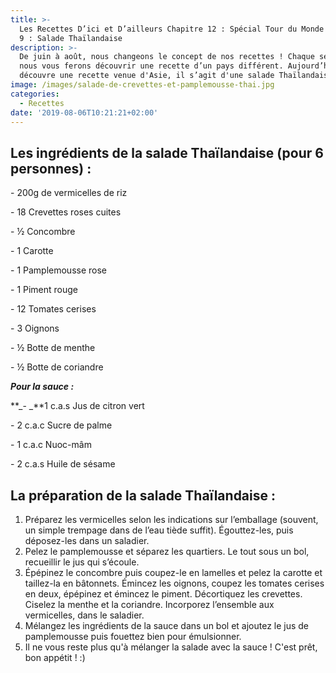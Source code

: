 ```yaml
---
title: >-
  Les Recettes D’ici et D’ailleurs Chapitre 12 : Spécial Tour du Monde - Épisode
  9 : Salade Thaïlandaise
description: >-
  De juin à août, nous changeons le concept de nos recettes ! Chaque semaine,
  nous vous ferons découvrir une recette d’un pays différent. Aujourd’hui, on
  découvre une recette venue d'Asie, il s’agit d'une salade Thaïlandaise:)
image: /images/salade-de-crevettes-et-pamplemousse-thai.jpg
categories:
  - Recettes
date: '2019-08-06T10:21:21+02:00'
---
```

## Les ingrédients de la salade Thaïlandaise (pour 6 personnes) :

\- 200g de vermicelles de riz

\- 18 Crevettes roses cuites

\- ½ Concombre

\- 1 Carotte

\- 1 Pamplemousse rose

\- 1 Piment rouge

\- 12 Tomates cerises

\- 3 Oignons 

\- ½ Botte de menthe

\- ½ Botte de coriandre

_**Pour la sauce :**_ 

**_\- _**1 c.a.s Jus de citron vert

\- 2 c.a.c Sucre de palme

\- 1 c.a.c Nuoc-mâm

\- 2 c.a.s Huile de sésame

## La préparation de la salade Thaïlandaise :

1. Préparez les vermicelles selon les indications sur l’emballage (souvent, un simple trempage dans de l’eau tiède suffit). Égouttez-les, puis déposez-les dans un saladier.
2. Pelez le pamplemousse et séparez les quartiers. Le tout sous un bol, recueillir le jus qui s’écoule.
3. Épépinez le concombre puis coupez-le en lamelles et pelez la carotte et taillez-la en bâtonnets. Émincez les oignons, coupez les tomates cerises en deux, épépinez et émincez le piment. Décortiquez les crevettes. Ciselez la menthe et la coriandre. Incorporez l’ensemble aux vermicelles, dans le saladier.
4. Mélangez les ingrédients de la sauce dans un bol et ajoutez le jus de pamplemousse  puis fouettez bien pour émulsionner. 
5. Il ne vous reste plus qu'à mélanger la salade avec la sauce ! C'est prêt, bon appétit ! :)
